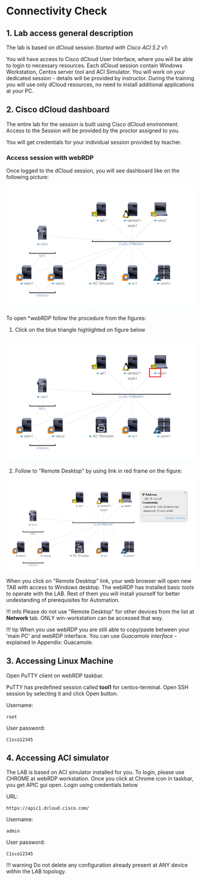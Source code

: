 # Connectivity Check


## 1. Lab access general description

The lab is based on dCloud session *Started with Cisco ACI 5.2 v1*:

You will have access to Cisco dCloud User Interface, where you will be able to login to necessary resources. Each dCloud session contain Windows Workstation, Centos server tool and ACI Simulator. You will work on your dedicated session - details will be provided by instructor.
During the training you will use only dCloud resources, no need to install additional applications at your PC.

## 2. Cisco dCloud dashboard

The entire lab for the session is built using Cisco dCloud environment.
Access to the Session will be provided by the proctor assigned to you.

You will get credentials for your individual session provided by teacher.

### Access session with webRDP

Once logged to the dCloud session, you will see dashboard like on the following picture:


<img src="https://raw.githubusercontent.com/marcinduma/ACI-Automation/main/images/dCloud-dashboard.PNG" width = 800>


To open **webRDP* follow the procedure from the figures:

1) Click on the blue triangle highlighted on figure below

<img src="https://raw.githubusercontent.com/marcinduma/ACI-Automation/main/images/dCloud-rdp-1.PNG" width = 800>

2) Follow to "Remote Desktop" by using link in red frame on the figure:

<img src="https://raw.githubusercontent.com/marcinduma/ACI-Automation/main/images/dCloud-rdp-2.PNG" width = 800>


When you click on "Remote Desktop" link, your web browser will open new TAB with access to Windows desktop. The webRDP has installed basic tools to operate with the LAB. Rest of them you will install yourself for better undestanding of prerequisites for Automation.

!!! info
	Please do not use "Remote Desktop" for other devices from the list at **Network** tab. ONLY win-workstation can be accessed that way.

!!! tip
	When you use webRDP you are still able to copy/paste between your 'main PC' and webRDP interface. You can use *Guacamole interface* - explained in Appendix: Guacamole.


## 3. Accessing Linux Machine

Open PuTTY client on webRDP taskbar.

PuTTY has predefined session called **tool1** for centos-terminal. Open SSH session by selecting it and click Open button.

Username:
	
	root

User password:
	
	C1sco12345


## 4. Accessing ACI simulator

The LAB is based on ACI simulator installed for you. To login, please use CHROME at webRDP workstation. Once you click at Chrome icon in taskbar, you get APIC gui open. Login using credentials below

URL:
	
	https://apic1.dcloud.cisco.com/

Username:
	
	admin

User password:
	
	C1sco12345


!!! warning
	Do not delete any configuration already present at ANY device within the LAB topology.

